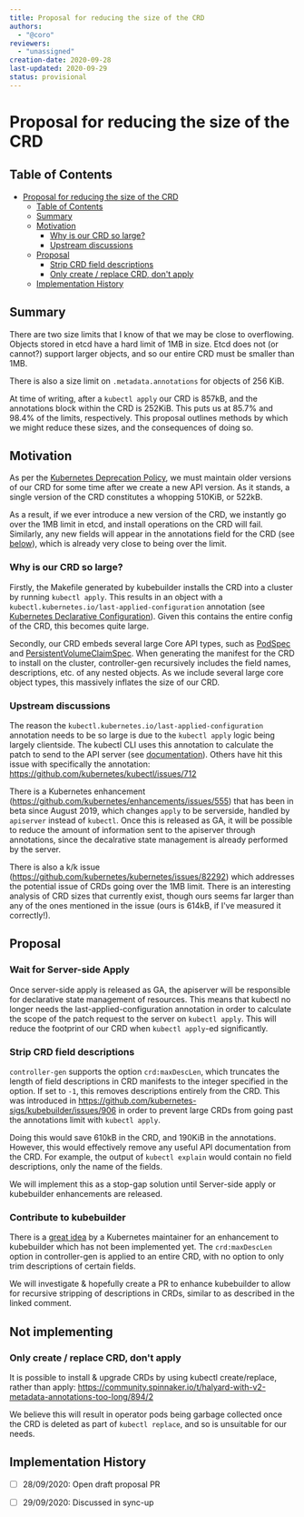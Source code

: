 ```yaml
---
title: Proposal for reducing the size of the CRD
authors:
  - "@coro"
reviewers:
  - "unassigned"
creation-date: 2020-09-28
last-updated: 2020-09-29
status: provisional
---
```


# Proposal for reducing the size of the CRD

## Table of Contents

<!--ts-->
   * [Proposal for reducing the size of the CRD](#proposal-for-reducing-the-size-of-the-crd)
      * [Table of Contents](#table-of-contents)
      * [Summary](#summary)
      * [Motivation](#motivation)
         * [Why is our CRD so large?](#why-is-our-crd-so-large)
         * [Upstream discussions](#upstream-discussions)
      * [Proposal](#proposal)
         * [Strip CRD field descriptions](#strip-crd-field-descriptions)
         * [Only create / replace CRD, don't apply](#only-create--replace-crd-dont-apply)
      * [Implementation History](#implementation-history)

<!-- Added by: coro, at: Mon Sep 28 17:37:22 UTC 2020 -->

<!--te-->

## Summary
There are two size limits that I know of that we may be close to overflowing.
Objects stored in etcd have a hard limit of 1MB in size. Etcd does not (or cannot?) support larger objects, and so our entire CRD must be smaller than 1MB.

There is also a size limit on `.metadata.annotations` for objects of 256 KiB.

At time of writing, after a `kubectl apply` our CRD is 857kB, and the annotations block within the CRD is 252KiB. This puts us at 85.7% and 98.4% of the limits, respectively. This proposal
outlines methods by which we might reduce these sizes, and the consequences of doing so.

## Motivation
As per the [Kubernetes Deprecation Policy](https://kubernetes.io/docs/reference/using-api/deprecation-policy/), we must maintain older versions of our CRD for some time
after we create a new API version. As it stands, a single version of the CRD constitutes a whopping 510KiB, or 522kB.

As a result, if we ever introduce a new version of the CRD, we instantly go over the 1MB limit in etcd, and install operations on the CRD will fail.
Similarly, any new fields will appear in the annotations field for the CRD (see [below](#why-is-our-crd-so-large)), which is already very close to being over the limit.

### Why is our CRD so large?
Firstly, the Makefile generated by kubebuilder installs the CRD into a cluster by running `kubectl apply`. This results in an object with a `kubectl.kubernetes.io/last-applied-configuration`
annotation (see [Kubernetes Declarative Configuration](https://kubernetes.io/docs/tasks/manage-kubernetes-objects/declarative-config/)). Given this contains the entire config of the CRD, this
becomes quite large.

Secondly, our CRD embeds several large Core API types, such as [PodSpec](https://github.com/rabbitmq/cluster-operator/blob/main/api/v1beta1/rabbitmqcluster_types.go#L214) and
[PersistentVolumeClaimSpec](https://github.com/rabbitmq/cluster-operator/blob/main/api/v1beta1/rabbitmqcluster_types.go#L228). When generating the manifest for the CRD to install
on the cluster, controller-gen recursively includes the field names, descriptions, etc. of any nested objects. As we include several large core object types, this massively inflates
the size of our CRD.

### Upstream discussions

The reason the `kubectl.kubernetes.io/last-applied-configuration` annotation needs to be so large is due to the `kubectl apply` logic being largely clientside. The kubectl CLI uses this
annotation to calculate the patch to send to the API server (see [documentation](https://kubernetes.io/docs/tasks/manage-kubernetes-objects/declarative-config/#how-apply-calculates-differences-and-merges-changes)).
Others have hit this issue with specifically the annotation: https://github.com/kubernetes/kubectl/issues/712

There is a Kubernetes enhancement (https://github.com/kubernetes/enhancements/issues/555) that has been in beta since August 2019, which changes `apply` to be serverside, handled by `apiserver` instead of `kubectl`.
Once this is released as GA, it will be possible to reduce the amount of information sent to the apiserver through annotations, since the decalrative state management is already performed by the server.

There is also a k/k issue (https://github.com/kubernetes/kubernetes/issues/82292) which addresses the potential issue of CRDs going over the 1MB limit. There is an interesting analysis
of CRD sizes that currently exist, though ours seems far larger than any of the ones mentioned in the issue (ours is 614kB, if I've measured it correctly!).

## Proposal

### Wait for Server-side Apply
Once server-side apply is released as GA, the apiserver will be responsible for declarative state management of resources. This means that kubectl no longer needs
the last-applied-configuration annotation in order to calculate the scope of the patch request to the server on `kubectl apply`. This will reduce the footprint of
our CRD when `kubectl apply`-ed significantly.

### Strip CRD field descriptions
`controller-gen` supports the option `crd:maxDescLen`, which truncates the length of field descriptions in CRD manifests to the integer specified in the option.
If set to `-1`, this removes descriptions entirely from the CRD. This was introduced in https://github.com/kubernetes-sigs/kubebuilder/issues/906 in order to prevent
large CRDs from going past the annotations limit with `kubectl apply`.

Doing this would save 610kB in the CRD, and 190KiB in the annotations. However, this would effectively remove any useful API documentation from the CRD.
For example, the output of `kubectl explain` would contain no field descriptions, only the name of the fields.

We will implement this as a stop-gap solution until Server-side apply or kubebuilder enhancements are released.

### Contribute to kubebuilder
There is a [great idea](https://github.com/kubernetes/kubernetes/issues/82292#issuecomment-601851309) by a Kubernetes maintainer for an enhancement to kubebuilder
which has not been implemented yet. The `crd:maxDescLen` option in controller-gen is applied to an entire CRD, with no option to only trim descriptions of certain fields.

We will investigate & hopefully create a PR to enhance kubebuilder to allow for recursive stripping of descriptions in CRDs, similar to as described in the linked comment.

## Not implementing

### Only create / replace CRD, don't apply
It is possible to install & upgrade CRDs by using kubectl create/replace, rather than apply: https://community.spinnaker.io/t/halyard-with-v2-metadata-annotations-too-long/894/2

We believe this will result in operator pods being garbage collected once the CRD is deleted as part of `kubectl replace`, and so is unsuitable for our needs.

## Implementation History

- [ ] 28/09/2020: Open draft proposal PR
- [ ] 29/09/2020: Discussed in sync-up

